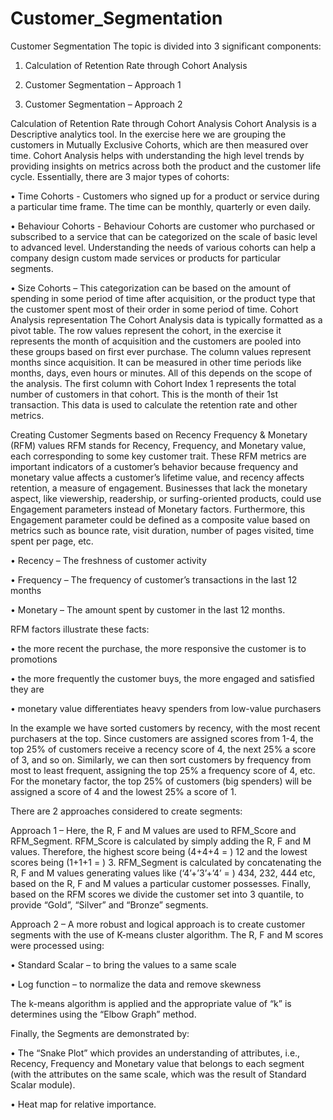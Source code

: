 # Customer_Segmentation

Customer Segmentation
The topic is divided into 3 significant components:

1.	Calculation of Retention Rate through Cohort Analysis

2.	Customer Segmentation – Approach 1

3.	Customer Segmentation – Approach 2

Calculation of Retention Rate through Cohort Analysis
Cohort Analysis is a Descriptive analytics tool.
In the exercise here we are grouping the customers in Mutually Exclusive Cohorts, which are then measured over time.
Cohort Analysis helps with understanding the high level trends by providing insights on metrics across both the product and the customer life cycle.
Essentially, there are 3 major types of cohorts:

•	Time Cohorts - 
Customers who signed up for a product or service during a particular time frame. The time can be monthly, quarterly or even daily.

•	Behaviour Cohorts - 
Behaviour Cohorts are customer who purchased or subscribed to a service that can be categorized on the scale of basic level to advanced level.
Understanding the needs of various cohorts can help a company design custom made services or products for particular segments.

•	Size Cohorts – 
This categorization can be based on the amount of spending in some period of time after acquisition, or the product type that the customer spent most of their order in some period of time.
Cohort Analysis representation
The Cohort Analysis data is typically formatted as a pivot table.
The row values represent the cohort, in the exercise it represents the month of acquisition and the customers are pooled into these groups based on first ever purchase.
The column values represent months since acquisition. It can be measured in other time periods like months, days, even hours or minutes.
All of this depends on the scope of the analysis.
The first column with Cohort Index 1 represents the total number of customers in that cohort. This is the month of their 1st transaction.
This data is used to calculate the retention rate and other metrics.

Creating Customer Segments based on Recency Frequency & Monetary (RFM) values
RFM stands for Recency, Frequency, and Monetary value, each corresponding to some key customer trait. These RFM metrics are important indicators of a customer’s behavior because frequency and monetary value affects a customer’s lifetime value, and recency affects retention, a measure of engagement.
Businesses that lack the monetary aspect, like viewership, readership, or surfing-oriented products, could use Engagement parameters instead of Monetary factors.
Furthermore, this Engagement parameter could be defined as a composite value based on metrics such as bounce rate, visit duration, number of pages visited, time spent per page, etc.

•	Recency – The freshness of customer activity

•	Frequency – The frequency of customer’s transactions in the last 12 months

•	Monetary – The amount spent by customer in the last 12 months.

RFM factors illustrate these facts:

•	the more recent the purchase, the more responsive the customer is to promotions

•	the more frequently the customer buys, the more engaged and satisfied they are

•	monetary value differentiates heavy spenders from low-value purchasers

In the example we have sorted customers by recency, with the most recent purchasers at the top. Since customers are assigned scores from 1-4, the top 25% of customers receive a recency score of 4, the next 25% a score of 3, and so on.
Similarly, we can then sort customers by frequency from most to least frequent, assigning the top 25% a frequency score of 4, etc. For the monetary factor, the top 25% of customers (big spenders) will be assigned a score of 4 and the lowest 25% a score of 1. 

There are 2 approaches considered to create segments:

Approach 1 – 
Here, the R, F and M values are used to RFM_Score and RFM_Segment.
RFM_Score is calculated by simply adding the R, F and M values. Therefore, the highest score being (4+4+4 = ) 12 and the lowest scores being (1+1+1 = ) 3.
RFM_Segment is calculated by concatenating the R, F and M values generating values like (‘4’+’3’+’4’ = ) 434, 232, 444 etc, based on the R, F and M values a particular customer possesses.
Finally, based on the RFM scores we divide the customer set into 3 quantile, to provide “Gold”, “Silver” and “Bronze” segments.

Approach 2 – 
A more robust and logical approach is to create customer segments with the use of K-means cluster algorithm.
The R, F and M scores were processed using:

•	Standard Scalar – to bring the values to a same scale

•	Log function – to normalize the data and remove skewness

The k-means algorithm is applied and the appropriate value of “k” is determines using the “Elbow Graph” method.

Finally, the Segments are demonstrated by: 

•	The “Snake Plot” which provides an understanding of attributes, i.e., Recency, Frequency and Monetary value that belongs to each segment (with the attributes on the same scale, which was the result of Standard Scalar module).

•	Heat map for relative importance.
